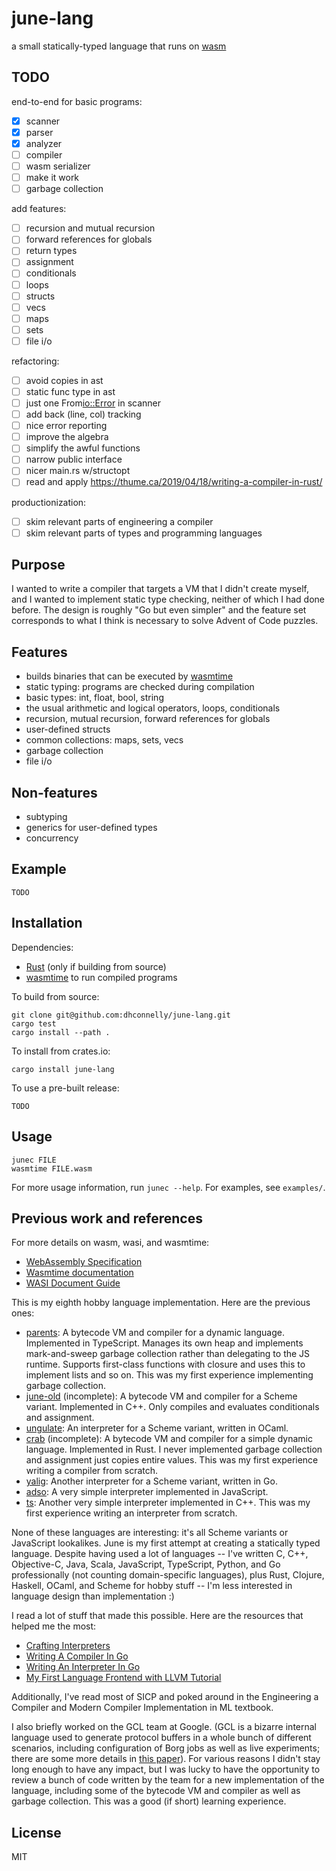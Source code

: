 # june-lang

a small statically-typed language that runs on [wasm](https://webassembly.org/)

## TODO

end-to-end for basic programs:

- [x] scanner
- [x] parser
- [x] analyzer
- [ ] compiler
- [ ] wasm serializer
- [ ] make it work
- [ ] garbage collection

add features:

- [ ] recursion and mutual recursion
- [ ] forward references for globals
- [ ] return types
- [ ] assignment
- [ ] conditionals
- [ ] loops
- [ ] structs
- [ ] vecs
- [ ] maps
- [ ] sets
- [ ] file i/o

refactoring:

- [ ] avoid copies in ast
- [ ] static func type in ast
- [ ] just one From<io::Error> in scanner
- [ ] add back (line, col) tracking
- [ ] nice error reporting
- [ ] improve the algebra
- [ ] simplify the awful functions
- [ ] narrow public interface
- [ ] nicer main.rs w/structopt
- [ ] read and apply https://thume.ca/2019/04/18/writing-a-compiler-in-rust/

productionization:

- [ ] skim relevant parts of engineering a compiler
- [ ] skim relevant parts of types and programming languages

## Purpose

I wanted to write a compiler that targets a VM that I didn't create myself, and
I wanted to implement static type checking, neither of which I had done before.
The design is roughly "Go but even simpler" and the feature set corresponds to
what I think is necessary to solve Advent of Code puzzles.

## Features

- builds binaries that can be executed by [wasmtime](https://wasmtime.dev)
- static typing: programs are checked during compilation
- basic types: int, float, bool, string
- the usual arithmetic and logical operators, loops, conditionals
- recursion, mutual recursion, forward references for globals
- user-defined structs
- common collections: maps, sets, vecs
- garbage collection
- file i/o

## Non-features

- subtyping
- generics for user-defined types
- concurrency

## Example

    TODO

## Installation

Dependencies:

- [Rust](https://www.rust-lang.org/) (only if building from source)
- [wasmtime](https://wasmtime.dev/) to run compiled programs

To build from source:

    git clone git@github.com:dhconnelly/june-lang.git
    cargo test
    cargo install --path .

To install from crates.io:

    cargo install june-lang

To use a pre-built release:

    TODO

## Usage

    junec FILE
    wasmtime FILE.wasm

For more usage information, run `junec --help`. For examples, see `examples/`.

## Previous work and references

For more details on wasm, wasi, and wasmtime:

-   [WebAssembly Specification](https://webassembly.github.io/spec/core/)
-   [Wasmtime documentation](https://docs.wasmtime.dev/)
-   [WASI Document Guide](https://github.com/bytecodealliance/wasmtime/blob/main/docs/WASI-documents.md)

This is my eighth hobby language implementation. Here are the previous ones:

-   [parents](https://github.com/dhconnelly/parents): A bytecode VM and
    compiler for a dynamic language. Implemented in TypeScript. Manages its own
    heap and implements mark-and-sweep garbage collection rather than
    delegating to the JS runtime. Supports first-class functions with closure
    and uses this to implement lists and so on. This was my first experience
    implementing garbage collection.
-   [june-old](https://github.com/dhconnelly/june-old) (incomplete): A bytecode
    VM and compiler for a Scheme variant. Implemented in C++. Only compiles and
    evaluates conditionals and assignment.
-   [ungulate](https://github.com/dhconnelly/ungulate): An interpreter for a
    Scheme variant, written in OCaml.
-   [crab](https://github.com/dhconnelly/crab) (incomplete): A bytecode VM and
    compiler for a simple dynamic language. Implemented in Rust. I never
    implemented garbage collection and assignment just copies entire values.
    This was my first experience writing a compiler from scratch.
-   [yalig](https://github.com/dhconnelly/yalig): Another interpreter for a
    Scheme variant, written in Go.
-   [adso](https://github.com/dhconnelly/adso-js): A very simple interpreter
    implemented in JavaScript.
-   [ts](https://github.com/dhconnelly/ts): Another very simple interpreter
    implemented in C++. This was my first experience writing an interpreter
    from scratch.

None of these languages are interesting: it's all Scheme variants or JavaScript
lookalikes. June is my first attempt at creating a statically typed language.
Despite having used a lot of languages -- I've written C, C++, Objective-C,
Java, Scala, JavaScript, TypeScript, Python, and Go professionally (not
counting domain-specific languages), plus Rust, Clojure, Haskell, OCaml, and
Scheme for hobby stuff -- I'm less interested in language design than
implementation :)

I read a lot of stuff that made this possible. Here are the resources that
helped me the most:

-   [Crafting Interpreters](https://craftinginterpreters.com/)
-   [Writing A Compiler In Go](https://compilerbook.com/)
-   [Writing An Interpreter In Go](https://interpreterbook.com/)
-   [My First Language Frontend with LLVM Tutorial](https://llvm.org/docs/tutorial/MyFirstLanguageFrontend/index.html)

Additionally, I've read most of SICP and poked around in the Engineering
a Compiler and Modern Compiler Implementation in ML textbook.

I also briefly worked on the GCL team at Google. (GCL is a bizarre internal
language used to generate protocol buffers in a whole bunch of different
scenarios, including configuration of Borg jobs as well as live experiments;
there are some more details in [this
paper](https://research.tue.nl/en/studentTheses/gcl-viewer)). For various
reasons I didn't stay long enough to have any impact, but I was lucky to have
the opportunity to review a bunch of code written by the team for a new
implementation of the language, including some of the bytecode VM and compiler
as well as garbage collection. This was a good (if short) learning experience.

## License

MIT
